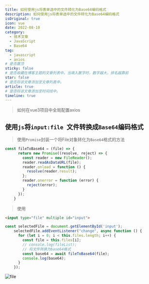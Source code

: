 ```yaml
---
title: 如何使用js将表单选中的文件转化为Base64编码格式
description: 如何使用js将表单选中的文件转化为Base64编码格式
isOriginal: true
icon: vue
date: 2022-08-10
category:
  - 技术文章
  - JavaScript
  - Base64
tag:
  - javascript
  - axios
# 是否置顶
sticky: false
# 是否收藏在博客主题的文章列表中。当填入数字时，数字越大，排名越靠前
star: false
# 是否将该文章添加至文章列表中。
article: true
# 是否将该文章添加至时间线中。
timeline: true
---
```

<CountView></CountView>


> 如何在vue3项目中全局配置axios

<!-- more -->




## 使用`js`将`input:file `文件转换成`Base64`编码格式

> 使用`Promise`封装一个将File对象转化为`Base64`格式的方法

```js
const fileToBase64 = (file) => {
      return new Promise((resolve, reject) => {
        const reader = new FileReader();
        reader.readAsDataURL(file);
        reader.onload = function () {
          resolve(reader.result);
        };
        reader.onerror = function (error) {
          reject(error);
        }
      });
    }
```



> 使用

```html
<input type="file" multiple id="input">
```

```js {7}
const selectedFile = document.getElementById('input');
    selectedFile.addEventListener("change", async function () {
      for (let i = 0; i < this.files.length; i++) {
        const file = this.files[i];
        // console.log(fileList);
        // 将文件转换为base64格式
        const base64 = await fileToBase64(file);
        console.log(base64);
      }
    });
```



![file](https://public-1310720021.cos.ap-shanghai.myqcloud.com/img/%E6%A1%8C%E9%9D%A2/2022-08-10-13:08:24*file*4.gif)